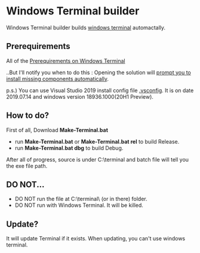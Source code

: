 # Windows Terminal builder
Windows Terminal builder builds [windows terminal](https://github.com/microsoft/terminal) automactally.

## Prerequirements
All of the [Prerequirements on Windows Terminal](https://github.com/microsoft/terminal/blob/master/README.md#build-prerequisites)

..But I'll notify you when to do this : Opening the solution will [prompt you to install missing components automatically](https://devblogs.microsoft.com/setup/configure-visual-studio-across-your-organization-with-vsconfig/).

p.s.) You can use Visual Studio 2019 install config file [.vsconfig](https://github.com/SJang1/Terminal-Builder/blob/master/.vsconfig). It is on date 2019.07.14 and windows version 18936.1000(20H1 Preview).

## How to do?
First of all, Download **Make-Terminal.bat**
* run **Make-Terminal.bat** or **Make-Terminal.bat rel** to build Release.
* run **Make-Terminal.bat dbg** to build Debug.

After all of progress, source is under C:\terminal and batch file will tell you the exe file path.

## DO NOT...
* DO NOT run the file at C:\terminal\ (or in there) folder.
* DO NOT run with Windows Terminal. It will be killed.

## Update?
It will update Terminal if it exists. When updating, you can't use windows terminal.
